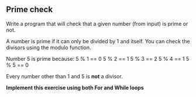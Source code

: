 ## Prime check

Write a program that will check that a given number (from input) is prime or not.

A number is prime if it can only be divided by 1 and itself. You can check the divisors using the modulo function.

Number 5 is prime because:
5 % 1 == 0
5 % 2 == 1
5 % 3 == 2
5 % 4 == 1
5 % 5 == 0

Every number other than 1 and 5 is **not** a divisor.

**Implement this exercise using both For and While loops**



